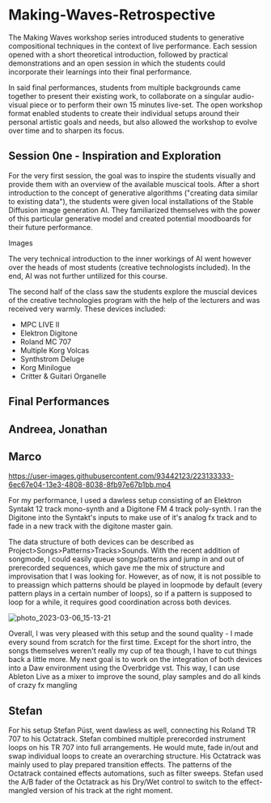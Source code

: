 # Making-Waves-Retrospective

The Making Waves workshop series introduced students to generative compositional techniques in the context of live performance.
Each session opened with a short theoretical introduction, followed by practical demonstrations and an open session in which the students could incorporate their learnings into their final performance. 

In said final performances, students from multiple backgrounds came together to present their existing work, to collaborate on a singular audio-visual piece or to perform their own 15 minutes live-set. The open workshop format enabled students to create their individual setups around their personal artistic goals and needs, but also allowed the workshop to evolve over time and to sharpen its focus.

## Session 0ne - Inspiration and Exploration

For the very first session, the goal was to inspire the students visually and provide them with an overview of the available muscical tools.
After a short introduction to the concept of generative algorithms ("creating data similar to existing data"),
the students were given local installations of the Stable Diffusion image generation AI. They familiarized themselves with the power of this particular generative model and created potential moodboards for their future performance.

Images

The very technical introduction to the inner workings of AI went however over the heads of most students (creative technologists included). 
In the end, AI was not further untilized for this course.

The second half of the class saw the students explore the muscial devices of the creative technologies program with the help of the lecturers and was received very warmly. 
These devices included:
* MPC LIVE II
* Elektron Digitone
* Roland MC 707
* Multiple Korg Volcas
* Synthstrom Deluge
* Korg Minilogue
* Critter & Guitari Organelle


## Final Performances
## Andreea, Jonathan
## Marco


https://user-images.githubusercontent.com/93442123/223133333-6ec67e04-13e3-4808-8038-8fb97e67b1bb.mp4


For my performance, I used a dawless setup consisting of an Elektron Syntakt 12 track mono-synth and a Digitone FM 4 track poly-synth. I ran the Digitone into the Syntakt's inputs to make use of it's analog fx track and to fade in a new track with the digitone master gain.

The data structure of both devices can be described as Project>Songs>Patterns>Tracks>Sounds.
With the recent addition of songmode, I could easily queue songs/patterns and jump in and out of prerecorded sequences, which gave me the mix of structure and improvisation that I was looking for.
However, as of now, it is not possible to to preassign which patterns should be played in loopmode by default (every pattern plays in a certain number of loops), so if a pattern is supposed to loop for a while, it requires good coordination across both devices.

![photo_2023-03-06_15-13-21](https://user-images.githubusercontent.com/93442123/223134463-e2f5460a-331e-48c6-bd32-08fd7c82d908.jpg)


Overall, I was very pleased with this setup and the sound quality - I made every sound from scratch for the first time.
Except for the short intro, the songs themselves weren't really my cup of tea though, I have to cut things back a little more. My next goal is to work on the integration of both devices into a Daw environment using the Overbridge vst. This way, I can use Ableton Live as a mixer to improve the sound, play samples and do all kinds of crazy fx mangling

## Stefan

For his setup Stefan Püst, went dawless as well, connecting his Roland TR 707 to his Octatrack. 
Stefan combined multiple prerecorded instrument loops on his TR 707 into full arrangements. He would mute, fade in/out and swap individual loops to create an overarching structure. His Octatrack was mainly used to play prepared transition effects. The patterns of the Octatrack contained effects automations, such as filter sweeps. Stefan used the A/B fader of the Octatrack as his Dry/Wet control to switch to the effect-mangled version of his track at the right moment.
